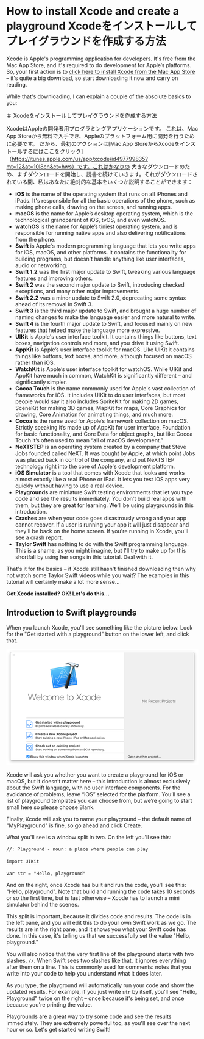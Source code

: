 # How to install Xcode and create a playground Xcodeをインストールしてプレイグラウンドを作成する方法

Xcode is Apple's programming application for developers. It's free from the Mac App Store, and it's required to do development for Apple’s platforms. So, your first action is to [click here to install Xcode from the Mac App Store](https://itunes.apple.com/us/app/xcode/id497799835?mt=12&at=10l8cn&ct=hws) – it's quite a big download, so start downloading it now and carry on reading.

While that's downloading, I can explain a couple of the absolute basics to you:

＃ Xcodeをインストールしてプレイグラウンドを作成する方法

XcodeはAppleの開発者用プログラミングアプリケーションです。 これは、Mac App Storeから無料で入手でき、Appleのプラットフォーム用に開発を行うために必要です。 だから、最初のアクションは[Mac App StoreからXcodeをインストールするにはここをクリック]（https://itunes.apple.com/us/app/xcode/id497799835?mt=12&at=10l8cn&ct=hws）です。これはかなりの 大きなダウンロードのため、まずダウンロードを開始し、読書を続けていきます。それがダウンロードされている間、私はあなたに絶対的な基本をいくつか説明することができます：

- **iOS** is the name of the operating system that runs on all iPhones and iPads. It's responsible for all the basic operations of the phone, such as making phone calls, drawing on the screen, and running apps.
- **macOS** is the name for Apple’s desktop operating system, which is the technological grandparent of iOS, tvOS, and even watchOS.
- **watchOS** is the name for Apple’s tiniest operating system, and is responsible for running native apps and also delivering notifications from the phone.
- **Swift** is Apple's modern programming language that lets you write apps for iOS, macOS, and other platforms. It contains the functionality for building programs, but doesn't handle anything like user interfaces, audio or networking.
- **Swift 1.2** was the first major update to Swift, tweaking various language features and improving others.
- **Swift 2** was the second major update to Swift, introducing checked exceptions, and many other major improvements.
- **Swift 2.2** was a minor update to Swift 2.0, deprecating some syntax ahead of its removal in Swift 3.
- **Swift 3** is the third major update to Swift, and brought a huge number of naming changes to make the language easier and more natural to write.
- **Swift 4** is the fourth major update to Swift, and focused mainly on new features that helped make the language more expressive.
- **UIKit** is Apple's user interface toolkit. It contains things like buttons, text boxes, navigation controls and more, and you drive it using Swift.
- **AppKit** is Apple’s user interface toolkit for macOS. Like UIKit it contains things like buttons, text boxes, and more, although focused on macOS rather than iOS.
- **WatchKit** is Apple’s user interface toolkit for watchOS. While UIKit and AppKit have much in common, WatchKit is significantly different – and significantly simpler.
- **Cocoa Touch** is the name commonly used for Apple's vast collection of frameworks for iOS. It includes UIKit to do user interfaces, but most people would say it also includes SpriteKit for making 2D games, SceneKit for making 3D games, MapKit for maps, Core Graphics for drawing, Core Animation for animating things, and much more.
- **Cocoa** is the name used for Apple’s framework collection on macOS. Strictly speaking it’s made up of AppKit for user interface, Foundation for basic functionality, and Core Data for object graphs, but like Cocoa Touch it’s often used to mean “all of macOS development.”
- **NeXTSTEP** is an operating system created by a company that Steve Jobs founded called NeXT. It was bought by Apple, at which point Jobs was placed back in control of the company, and put NeXTSTEP technology right into the core of Apple's development platform.
- **iOS Simulator** is a tool that comes with Xcode that looks and works almost exactly like a real iPhone or iPad. It lets you test iOS apps very quickly without having to use a real device.
- **Playgrounds** are miniature Swift testing environments that let you type code and see the results immediately. You don't build real apps with them, but they are great for learning. We'll be using playgrounds in this introduction.
- **Crashes** are when your code goes disastrously wrong and your app cannot recover. If a user is running your app it will just disappear and they'll be back on the home screen. If you're running in Xcode, you'll see a crash report.
- **Taylor Swift** has nothing to do with the Swift programming language. This is a shame, as you might imagine, but I'll try to make up for this shortfall by using her songs in this tutorial. Deal with it.

That's it for the basics – if Xcode still hasn't finished downloading then why not watch some Taylor Swift videos while you wait? The examples in this tutorial will certainly make a lot more sense…

**Got Xcode installed? OK! Let's do this…**

## Introduction to Swift playgrounds

When you launch Xcode, you'll see something like the picture below. Look for the "Get started with a playground" button on the lower left, and click that. 

![When you launch Xcode you'll be asked what kind of project you want to make. Please choose Get Started with a Playground.](0-1.png)

Xcode will ask you whether you want to create a playground for iOS or macOS, but it doesn’t matter here – this introduction is almost exclusively about the Swift language, with no user interface components. For the avoidance of problems, leave “iOS” selected for the platform. You’ll see a list of playground templates you can choose from, but we’re going to start small here so please choose Blank.

Finally, Xcode will ask you to name your playground – the default name of "MyPlayground" is fine, so go ahead and click Create.

What you'll see is a window split in two. On the left you'll see this:

    //: Playground - noun: a place where people can play

    import UIKit

    var str = "Hello, playground"

And on the right, once Xcode has built and run the code, you'll see this: "Hello, playground". Note that build and running the code takes 10 seconds or so the first time, but is fast otherwise – Xcode has to launch a mini simulator behind the scenes.

This split is important, because it divides code and results. The code is in the left pane, and you will edit this to do your own Swift work as we go. The results are in the right pane, and it shows you what your Swift code has done. In this case, it's telling us that we successfully set the value "Hello, playground."

You will also notice that the very first line of the playground starts with two slashes, `//`. When Swift sees two slashes like that, it ignores everything after them on a line. This is commonly used for comments: notes that you write into your code to help you understand what it does later.

As you type, the playground will automatically run your code and show the updated results. For example, if you just write `str` by itself, you'll see "Hello, Playground" twice on the right – once because it's being set, and once because you're printing the value.

Playgrounds are a great way to try some code and see the results immediately. They are extremely powerful too, as you'll see over the next hour or so. Let's get started writing Swift!
